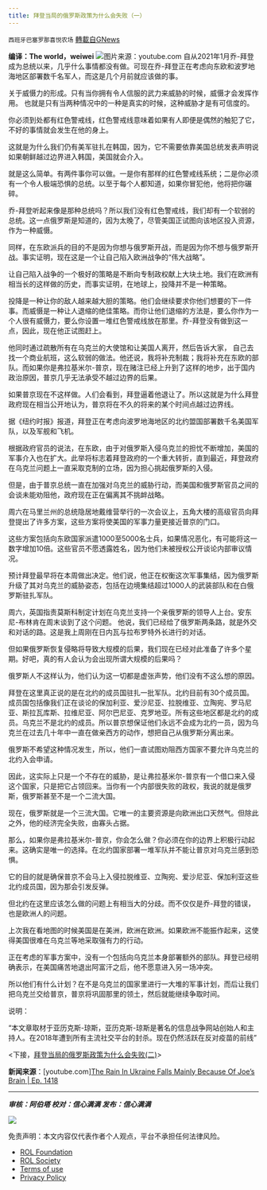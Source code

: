 ```yaml
---
title: 拜登当局的俄罗斯政策为什么会失败（一）
---
```

`西班牙巴塞罗那喜悦农场` [轉載自GNews](https://gnews.org/zh-hans/2016525/)

**编译：The world，weiwei**
![](https://assets.gnews.org/wp-content/uploads/2022/02/tempsnip拜登当局的俄罗斯政策为什么会失败.png)图片来源：youtube.com
自从2021年1月乔-拜登成为总统以来，几乎什么事情都没有做。可现在乔-拜登正在考虑向东欧和波罗地海地区部署数千名军人，而这是几个月前就应该做的事。

关于威慑力的形成。只有当你拥有令人信服的武力来威胁的时候，威慑才会发挥作用。 也就是只有当两种情况中的一种是真实的时候，这种威胁才是有可信度的。

你必须到处都有红色警戒线，红色警戒线意味着如果有人即便是偶然的触犯了它，不好的事情就会发生在他的身上。

这就是为什么我们仍有美军驻扎在韩国，因为，它不需要依靠美国总统发表声明说如果朝鲜越过边界进入韩国，美国就会介入。

就是这么简单。有两件事你可以做。一是你有那样的红色警戒线系统；二是你必须有一个令人极端恐惧的总统。以至于每个人都知道，如果你冒犯他，他将把你碾碎。

乔-拜登听起来像是那种总统吗？所以我们没有红色警戒线，我们却有一个软弱的总统。这一点俄罗斯是知道的，因为太晚了，尽管美国正试图向该地区投入资源，作为一种威慑。

同样，在东欧派兵的目的不是因为你想与俄罗斯开战，而是因为你不想与俄罗斯开战。事实证明，现在这是一个让自己陷入欧洲战争的“伟大战略”。

让自己陷入战争的一个极好的策略是不断向专制政权献上大块土地。我们在欧洲有相当长的这样做的历史，而事实证明，在地球上，投降并不是一种策略。

投降是一种让你的敌人越来越大胆的策略。他们会继续要求你他们想要的下一件事。而威慑是一种让人退缩的绝佳策略。而你让他们退缩的方法是，要么你作为一个人很有威慑力，要么你设置一堆红色警戒线放在那里。乔-拜登没有做到这一点，因此，现在他正试图赶上。

他同时通过疏散所有在乌克兰的大使馆和让美国人离开，然后告诉大家， 自己去找一个商业航班，这么软弱的做法。他还说，我将补充制裁；我将补充在东欧的部队。而如果你是弗拉基米尔-普京，现在赌注已经上升到了这样的地步，出于国内政治原因，普京几乎无法承受不越过边界的后果。

如果普京现在不这样做。人们会看到，拜登逼着他退让了。所以这就是为什么拜登政府现在相当公开地认为，普京将在不久的将来的某个时间点越过边界线。

据《纽约时报》报道，拜登正在考虑向波罗地海地区的北约盟国部署数千名美国军队，以及军舰和飞机。

根据政府官员的说法，在东欧，由于对俄罗斯入侵乌克兰的担忧不断增加，美国的军事介入也在扩大。此举将标志着拜登政府的一个重大转折，直到最近，拜登政府在乌克兰问题上一直采取克制的立场，因为担心挑起俄罗斯的入侵。

但是，由于普京总统一直在加强对乌克兰的威胁行动，而美国和俄罗斯官员之间的会谈未能劝阻他，政府现在正在偏离其不挑衅战略。

周六在马里兰州的总统隐居地戴维营举行的一次会议上，五角大楼的高级官员向拜登提出了许多方案，这些方案将使美国的军事力量更接近普京的门口。

这些方案包括向东欧国家派遣1000至5000名士兵，如果情况恶化，有可能将这一数字增加10倍。这些官员不愿透露姓名，因为他们未被授权公开谈论内部审议情况。

预计拜登最早将在本周做出决定。他们说，他正在权衡这次军事集结，因为俄罗斯升级了其对乌克兰的威胁姿态，包括在边境集结超过1000人的武装部队和在白俄罗斯驻扎军队。

周六，英国指责莫斯科制定计划在乌克兰支持一个亲俄罗斯的领导人上台。安东尼-布林肯在周末谈到了这个问题。 他说，我们已经给了俄罗斯两条路，就是外交和对话的路。这是我上周刚在日内瓦与拉布罗特外长进行的对话。

但如果俄罗斯恢复侵略将导致大规模的后果，我们现在已经对此准备了许多个星期。好吧，真的有人会认为会出现所谓大规模的后果吗？

俄罗斯人不这样认为，他们认为这一切都是虚张声势，他们没有不这么想的原因。

拜登在这里真正说的是在北约的成员国驻扎一批军队。北约目前有30个成员国。成员国包括像我们正在谈论的保加利亚、爱沙尼亚、拉脱维亚、立陶宛、罗马尼亚、斯拉瓦库斯、拉维尼亚、阿尔巴尼亚、克罗地亚。所有这些地区都是北约的成员。乌克兰不是北约的成员。所以普京想保证他们永远不会成为北约一员，因为乌克兰在过去几十年中一直在做亲西方的动作，想把自己从俄罗斯分离出来。

俄罗斯不希望这种情况发生，所以，他们一直试图劝阻西方国家不要允许乌克兰的北约入会申请。

因此，这实际上只是一个不存在的威胁，是让弗拉基米尔-普京有一个借口来入侵这个国家，只是把它占领回来。当你有一个内部很失败的政权，我说的就是俄罗斯，俄罗斯甚至不是一个二流大国。

现在，俄罗斯就是一个三流大国。它唯一的主要资源是向欧洲出口天然气。但除此之外，他的经济完全失败，由寡头占据。

那么，如果你是弗拉基米尔-普京，你会怎么做？你必须在你的边界上积极行动起来。这确实是唯一的选择。在北约国家部署一堆军队并不能让普京对乌克兰感到恐惧。

它的目的就是确保普京不会马上入侵拉脱维亚、立陶宛、爱沙尼亚、保加利亚这些北约成员国，因为那会引发反弹。

但北约在这里应该怎么做的问题上有相当大的分歧。而不仅仅是乔-拜登的错误，也是欧洲人的问题。

上次我在看地图的时候美国是在美洲，欧洲在欧洲。如果欧洲不能振作起来，这使得美国很难在乌克兰等地采取强有力的行动。

正在考虑的军事方案中，没有一个包括向乌克兰本身部署额外的部队。拜登已经明确表示，在美国痛苦地退出阿富汗之后，他不愿意进入另一场冲突。

所以他们有什么计划？在不是乌克兰的国家里进行一大堆的军事计划，而后让我们把乌克兰交给普京，普京将巩固那里的领土，然后就能继续争取时间。

说明：

“本文章取材于亚历克斯-琼斯，亚历克斯-琼斯是著名的信息战争网站创始人和主持人。在2018年遭到所有主流社交平台的封杀。现在仍然活跃在反对疫苗的前线”

&lt;下接，[拜登当局的俄罗斯政策为什么会失败(二)](https://gnews.org/zh-hans/2016533/)&gt;

**新闻来源**：[youtube.com][The Rain In Ukraine Falls Mainly Because Of Joe’s Brain | Ep. 1418](https://www.youtube.com/watch?v=j4oINg5SFxw&amp;t=2069s)

* * *

***审核：阿伯塔
校对：信心满满
发布：信心满满***

![](https://assets.gnews.org/wp-content/uploads/2022/02/西喜-4.jpeg)

 

免责声明：本文内容仅代表作者个人观点，平台不承担任何法律风险。

- [ROL Foundation](https://rolfoundation.org/)
- [ROL Society](https://rolsociety.org/)
- [Terms of use](https://gnews.org/terms-of-use-3/)
- [Privacy Policy](https://gnews.org/privacy-policy/)
